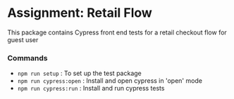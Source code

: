 # Assignment: Retail Flow

This package contains Cypress front end tests for a retail checkout flow for guest user

### Commands

-   `npm run setup` : To set up the test package
-   `npm run cypress:open` : Install and open cypress in 'open' mode
-   `npm run cypress:run` : Install and run cypress tests
